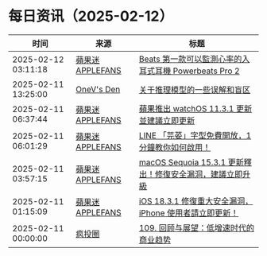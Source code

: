 ﻿# 每日资讯（2025-02-12）

|时间|来源|标题|
|---|---|---|
|2025-02-12 03:11:18|[蘋果迷 APPLEFANS](https://applefans.today/feed/)|[Beats 第一款可以監測心率的入耳式耳機 Powerbeats Pro 2](https://applefans.today/2025-02-beats-powerbeats-pro-2-launch/)|
|2025-02-11 13:25:00|[OneV's Den](http://onevcat.com/atom.xml)|[关于推理模型的一些误解和盲区](https://onevcat.com/2025/02/reasoning-model/)|
|2025-02-11 06:37:44|[蘋果迷 APPLEFANS](https://applefans.today/feed/)|[蘋果推出 watchOS 11.3.1 更新 並建議立即更新](https://applefans.today/watchos-11-3-1/)|
|2025-02-11 06:01:29|[蘋果迷 APPLEFANS](https://applefans.today/feed/)|[LINE 「芫荽」字型免費開放，1 分鐘教你如何啟用！](https://applefans.today/2025-02-line-coriandrum-sativum-font/)|
|2025-02-11 03:57:15|[蘋果迷 APPLEFANS](https://applefans.today/feed/)|[macOS Sequoia 15.3.1 更新釋出！修復安全漏洞，建議立即升級](https://applefans.today/macos-sequoia-15-3-1/)|
|2025-02-11 01:15:09|[蘋果迷 APPLEFANS](https://applefans.today/feed/)|[iOS 18.3.1 修復重大安全漏洞，iPhone 使用者請立即更新！](https://applefans.today/ios-18-3-1/)|
|2025-02-11 00:00:00|[疯投圈](https://crazy.capital/feed)|[109. 回顾与展望：低增速时代的商业趋势](https://crazy.capital/109)|

